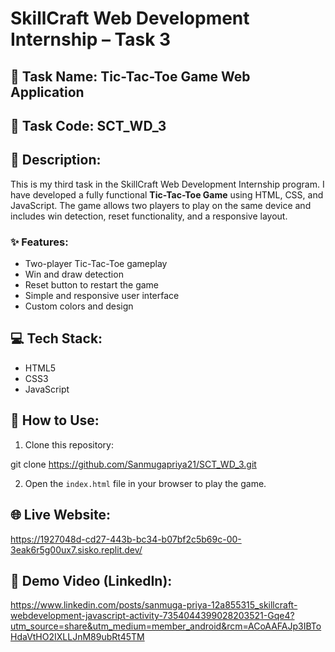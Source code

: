# SkillCraft Web Development Internship – Task 3

## 📌 Task Name: Tic-Tac-Toe Game Web Application

## 🔗 Task Code: SCT_WD_3

## 📝 Description:
This is my third task in the SkillCraft Web Development Internship program. I have developed a fully functional **Tic-Tac-Toe Game** using HTML, CSS, and JavaScript. The game allows two players to play on the same device and includes win detection, reset functionality, and a responsive layout.

### ✨ Features:
- Two-player Tic-Tac-Toe gameplay
- Win and draw detection
- Reset button to restart the game
- Simple and responsive user interface
- Custom colors and design

## 💻 Tech Stack:
- HTML5
- CSS3
- JavaScript

## 🚀 How to Use:
1. Clone this repository:

git clone https://github.com/Sanmugapriya21/SCT_WD_3.git

2. Open the `index.html` file in your browser to play the game.

## 🌐 Live Website:

https://1927048d-cd27-443b-bc34-b07bf2c5b69c-00-3eak6r5g00ux7.sisko.replit.dev/

## 🎥 Demo Video (LinkedIn):

https://www.linkedin.com/posts/sanmuga-priya-12a855315_skillcraft-webdevelopment-javascript-activity-7354044399028203521-Gqe4?utm_source=share&utm_medium=member_android&rcm=ACoAAFAJp3IBToHdaVtHO2IXLLJnM89ubRt45TM

